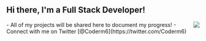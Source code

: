 ## Hi there,  I'm a Full Stack Developer!
<img style="float: right;" src="https://media.giphy.com/media/7Z49eulwv4aGY35RaD/giphy.gif">
-   All of my projects will be shared here to document my progress!
-   Connect with me on Twitter [@Coderm6](https://twitter.com/Coderm6)
